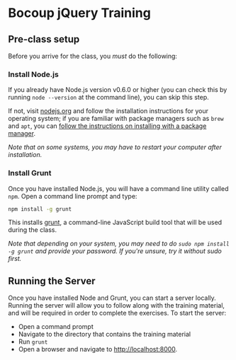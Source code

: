 # Bocoup jQuery Training

## Pre-class setup

Before you arrive for the class, you *must* do the following:

### Install Node.js

If you already have Node.js version v0.6.0 or higher (you can check this by running `node --version` at the command line), you can skip this step.

If not, visit [nodejs.org](http://nodejs.org) and follow the installation instructions for your operating system; if you are familiar with package managers such as `brew` and `apt`, you can [follow the instructions on installing with a package manager](https://github.com/joyent/node/wiki/Installing-Node.js-via-package-manager).

_Note that on some systems, you  may have to restart your computer after installation._

### Install Grunt

Once you have installed Node.js, you will have a command line utility called `npm`. Open a command line prompt and type:

```bash
npm install -g grunt
```

This installs [grunt](https://github.com/cowboy/grunt), a command-line JavaScript build tool that will be used during the class.

_Note that depending on your system, you may need to do `sudo npm install -g grunt` and provide your password. If you're unsure, try it without sudo first._

## Running the Server

Once you have installed Node and Grunt, you can start a server locally. Running the server will allow you to follow along with the training material, and will be required in order to complete the exercises. To start the server:

- Open a command prompt
- Navigate to the directory that contains the training material
- Run `grunt`
- Open a browser and navigate to [http://localhost:8000](http://localhost:8000).